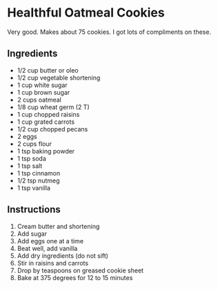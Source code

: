 # Healthful Oatmeal Cookies

Very good. Makes about 75 cookies. I got lots of compliments on these.

## Ingredients

- 1/2 cup butter or oleo
- 1/2 cup vegetable shortening
- 1 cup white sugar
- 1 cup brown sugar
- 2 cups oatmeal
- 1/8 cup wheat germ (2 T)
- 1 cup chopped raisins
- 1 cup grated carrots
- 1/2 cup chopped pecans
- 2 eggs
- 2 cups flour
- 1 tsp baking powder
- 1 tsp soda
- 1 tsp salt
- 1 tsp cinnamon
- 1/2 tsp nutmeg
- 1 tsp vanilla

## Instructions

1. Cream butter and shortening
2. Add sugar
3. Add eggs one at a time
4. Beat well, add vanilla
5. Add dry ingredients (do not sift)
6. Stir in raisins and carrots
7. Drop by teaspoons on greased cookie sheet
8. Bake at 375 degrees for 12 to 15 minutes
